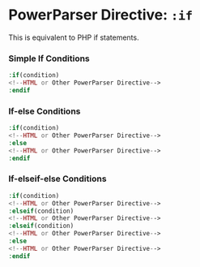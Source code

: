 # PowerParser Directive: `:if`

This is equivalent to PHP if statements.

### Simple If Conditions

```php
:if(condition)
<!--HTML or Other PowerParser Directive-->
:endif
```

### If-else Conditions

```php
:if(condition)
<!--HTML or Other PowerParser Directive-->
:else
<!--HTML or Other PowerParser Directive-->
:endif
```

### If-elseif-else Conditions

```php
:if(condition)
<!--HTML or Other PowerParser Directive--> 
:elseif(condition)
<!--HTML or Other PowerParser Directive-->
:elseif(condition)
<!--HTML or Other PowerParser Directive-->
:else
<!--HTML or Other PowerParser Directive-->
:endif
```